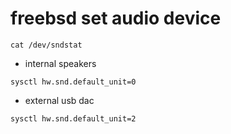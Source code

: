 # freebsd set audio device

```
cat /dev/sndstat
```

* internal speakers

```
sysctl hw.snd.default_unit=0
```

* external usb dac

```
sysctl hw.snd.default_unit=2
```
